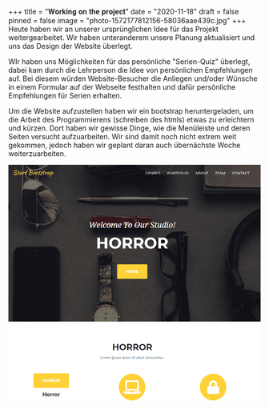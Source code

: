 +++
title = "𝐖𝐨𝐫𝐤𝐢𝐧𝐠 𝐨𝐧 𝐭𝐡𝐞 𝐩𝐫𝐨𝐣𝐞𝐜𝐭"
date = "2020-11-18"
draft = false
pinned = false
image = "photo-1572177812156-58036aae439c.jpg"
+++
Heute haben wir an unserer ursprünglichen Idee für das Projekt weitergearbeitet. Wir haben unteranderem unsere Planung aktualisiert und uns das Design der Website überlegt. 

WIr haben uns Möglichkeiten für das persönliche "Serien-Quiz" überlegt, dabei kam durch die Lehrperson die Idee von persönlichen Empfehlungen auf. Bei diesem würden Website-Besucher die Anliegen und/oder Wünsche in einem Formular auf der Webseite festhalten und dafür persönliche Empfehlungen für Serien erhalten.

Um die Website aufzustellen haben wir ein bootstrap heruntergeladen, um die Arbeit des Programmierens (schreiben des htmls) etwas zu erleichtern und kürzen. Dort haben wir gewisse Dinge, wie die Menüleiste und deren Seiten versucht aufzuarbeiten. Wir sind damit noch nicht extrem weit gekommen, jedoch haben wir geplant daran auch übernächste Woche weiterzuarbeiten.

![](unbenannt.png)